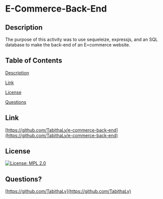 # E-Commerce-Back-End
    
## Description
    
The purpose of this activity was to use sequeleize, expressjs, and an SQL database to make the back-end of an E=commerce website.
    
## Table of Contents

[Description](#description)

[Link](#link)

[License](#license)

[Questions](#questions)


## Link

[https://github.com/TabithaLy/e-commerce-back-end](https://github.com/TabithaLy/e-commerce-back-end)
    
## License 

[![License: MPL 2.0](https://img.shields.io/badge/License-MPL_2.0-brightgreen.svg)](https://opensource.org/licenses/MPL-2.0)
    
## Questions?

[https://github.com/TabithaLy](https://github.com/TabithaLy)